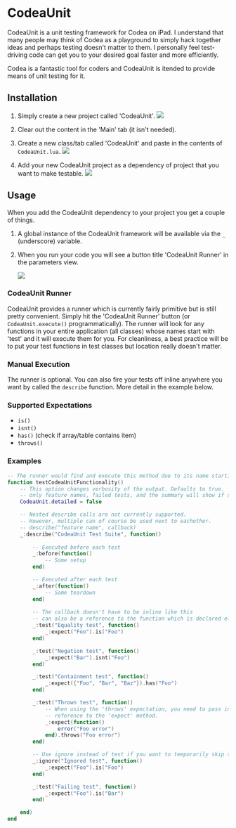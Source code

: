 # CodeaUnit
CodeaUnit is a unit testing framework for Codea on iPad. I understand that many people may think of Codea as a playground to simply hack together ideas and perhaps testing doesn't matter to them. I personally feel test-driving code can get you to your desired goal faster and more efficiently.

Codea is a fantastic tool for coders and CodeaUnit is itended to provide means of unit testing for it.

## Installation
1. Simply create a new project called 'CodeaUnit'.
   ![](https://github.com/jakesankey/CodeaUnit/blob/master/screenshots/IMG_0433.PNG)

2. Clear out the content in the 'Main' tab (it isn't needed).

3. Create a new class/tab called 'CodeaUnit' and paste in the contents of `CodeaUnit.lua`.
   ![](https://github.com/jakesankey/CodeaUnit/blob/master/screenshots/IMG_0434.PNG)

4. Add your new CodeaUnit project as a dependency of project that you want to make testable.
   ![](https://github.com/jakesankey/CodeaUnit/blob/master/screenshots/IMG_0432.PNG)

## Usage
When you add the CodeaUnit dependency to your project you get a couple of things.
1. A global instance of the CodeaUnit framework will be available via the `_` (underscore) variable.
2. When you run your code you will see a button title 'CodeaUnit Runner' in the parameters view.
   
   ![](https://github.com/jakesankey/CodeaUnit/blob/master/screenshots/IMG_0431.PNG)

### CodeaUnit Runner
CodeaUnit provides a runner which is currently fairly primitive but is still pretty convenient. Simply hit the 'CodeaUnit Runner' button (or `CodeaUnit.execute()` programmatically). The runner will look for any functions in your entire application (all classes) whose names start with 'test' and it will execute them for you. For cleanliness, a best practice will be to put your test functions in test classes but location really doesn't matter.

### Manual Execution
The runner is optional. You can also fire your tests off inline anywhere you want by called the `describe` function. More detail in the example below.

### Supported Expectations
- `is()`
- `isnt()`
- `has()` (check if array/table contains item)
- `throws()`

### Examples
```lua
-- The runner would find and execute this method due to its name starting with 'test'
function testCodeaUnitFunctionality()
    -- This option changes verbosity of the output. Defaults to true.
    -- only feature names, failed tests, and the summary will show if set to false.
    CodeaUnit.detailed = false

    -- Nested describe calls are not currently supported.
    -- However, multiple can of course be used next to eachother.
    -- describe("feature name", callback)
    _:describe("CodeaUnit Test Suite", function()
    
        -- Executed before each test
        _:before(function()
            -- Some setup
        end)

        -- Executed after each test
        _:after(function()
            -- Some teardown
        end)
        
        -- The callback doesn't have to be inline like this
        -- can also be a reference to the function which is declared elsewhere
        _:test("Equality test", function()
            _:expect("Foo").is("Foo")
        end)

        _:test("Negation test", function()
            _:expect("Bar").isnt("Foo")
        end)

        _:test("Containment test", function()
            _:expect({"Foo", "Bar", "Baz"}).has("Foo")
        end)

        _:test("Thrown test", function()
            -- When using the 'throws' expectation, you need to pass in a function
            -- reference to the 'expect' method.
            _:expect(function()
                error("Foo error")
            end).throws("Foo error")
        end)

        -- Use ignore instead of test if you want to temporarily skip this execution
        _:ignore("Ignored test", function()
            _:expect("Foo").is("Foo")
        end)

        _:test("Failing test", function()
            _:expect("Foo").is("Bar")
        end)

    end)
end
```
